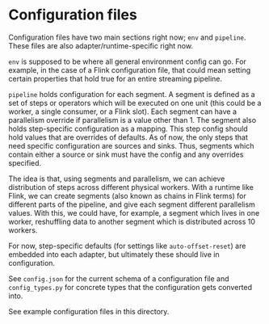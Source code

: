 # Configuration files

Configuration files have two main sections right now; `env` and `pipeline`. These files are also
adapter/runtime-specific right now.

`env` is supposed to be where all general environment config can go. For example, in the
case of a Flink configuration file, that could mean setting certain properties that hold true
for an entire streaming pipeline.

`pipeline` holds configuration for each segment. A segment is defined as a set of steps or operators
which will be executed on one unit (this could be a worker, a single consumer, or a Flink slot). Each
segment can have a parallelism override if parallelism is a value other than 1. The segment also holds
step-specific configuration as a mapping. This step config should hold values that are overrides of defaults.
As of now, the only steps that need specific configuration are sources and sinks. Thus, segments which contain
either a source or sink must have the config and any overrides specified.

The idea is that, using segments and parallelism, we can achieve distribution of steps across different
physical workers. With a runtime like Flink, we can create segments (also known as chains in Flink terms)
for different parts of the pipeline, and give each segment different parallelism values. With this, we
could have, for example, a segment which lives in one worker, reshuffling data to another segment which
is distributed across 10 workers.

For now, step-specific defaults (for settings like `auto-offset-reset`) are embedded into each adapter,
but ultimately these should live in configuration.

See `config.json` for the current schema of a configuration file and `config_types.py` for concrete types
that the configuration gets converted into.

See example configuration files in this directory.
